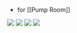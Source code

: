 * for [[Pump Room]]

![](https://i.imgur.com/IRHczFF.jpeg)
![](https://i.imgur.com/0TX9vNV.jpeg)
![](https://i.imgur.com/0amrJaY.jpeg)
![](https://i.imgur.com/XycLOTx.jpeg)
